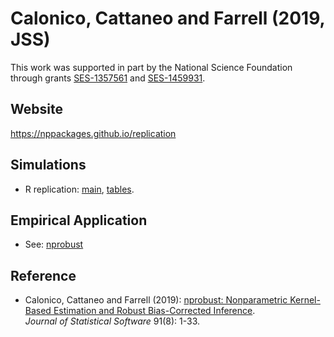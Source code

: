 # Calonico, Cattaneo and Farrell (2019, JSS)

This work was supported in part by the National Science Foundation through grants [SES-1357561](https://www.nsf.gov/awardsearch/showAward?AWD_ID=1357561) and [SES-1459931](https://www.nsf.gov/awardsearch/showAward?AWD_ID=1459931).

## Website

https://nppackages.github.io/replication

## Simulations

- R replication: [main](CCF_2019_JSS_simuls.R), [tables](CCF_2019_JSS_tables.R).

## Empirical Application

- See: [nprobust](https://github.com/nppackages/nprobust)


## Reference

- Calonico, Cattaneo and Farrell (2019): [nprobust: Nonparametric Kernel-Based Estimation and Robust Bias-Corrected Inference](https://nppackages.github.io/references/Calonico-Cattaneo-Farrell_2019_JSS.pdf).<br>
_Journal of Statistical Software_ 91(8): 1-33.

<br><br>
